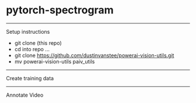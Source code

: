 # pytorch-spectrogram

---
Setup instructions
* git clone (this repo)
* cd into repo ...
* git clone https://github.com/dustinvanstee/powerai-vision-utils.git
* mv powerai-vision-utils paiv_utils

---
Create training data 



---
Annotate Video



